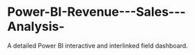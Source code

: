 # Power-BI-Revenue---Sales---Analysis-
A detailed Power BI interactive and interlinked field dashboard.
